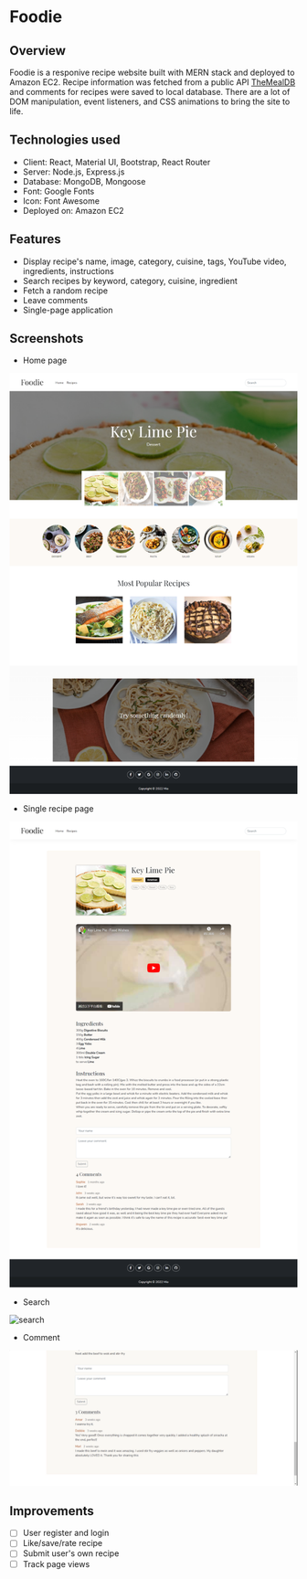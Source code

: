 # Foodie
## Overview
Foodie is a responive recipe website built with MERN stack and deployed to Amazon EC2. Recipe information was fetched from a public API [TheMealDB](https://www.themealdb.com/) and comments for recipes were saved to local database. There are a lot of DOM manipulation, event listeners, and CSS animations to bring the site to life.

## Technologies used
* Client: React, Material UI, Bootstrap, React Router
* Server: Node.js, Express.js
* Database: MongoDB, Mongoose
* Font: Google Fonts
* Icon: Font Awesome
* Deployed on: Amazon EC2

## Features
* Display recipe's name, image, category, cuisine, tags, YouTube video, ingredients, instructions
* Search recipes by keyword, category, cuisine, ingredient
* Fetch a random recipe
* Leave comments
* Single-page application

## Screenshots
* Home page

![home](/screenshots/home.png)
* Single recipe page

![detail](/screenshots/detail.png)
* Search

![search](/screenshots/search.gif)
* Comment

![comment](/screenshots/comment.gif)

## Improvements
- [ ] User register and login
- [ ] Like/save/rate recipe
- [ ] Submit user's own recipe
- [ ] Track page views
